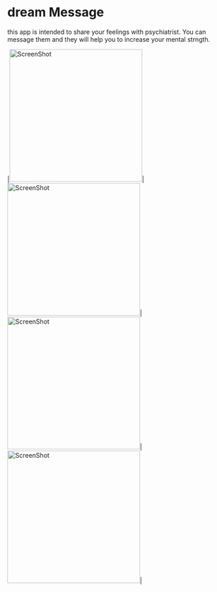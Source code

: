 # dream Message
this app is intended to share your feelings with psychiatrist. You can message them and they will help you to increase your mental strngth. 

|<img src="https://raw.github.com/rmushfiqur2/dreamMessage/master/screenshots/Screenshot_20190102-184813.png" width="300" alt="ScreenShot">|<img src="https://raw.github.com/rmushfiqur2/dreamMessage/master/screenshots/Screenshot_20190102-184853.png" width="300" alt="ScreenShot">|<img src="https://raw.github.com/rmushfiqur2/dreamMessage/master/screenshots/Screenshot_20190102-184903.png" width="300" alt="ScreenShot">|<img src="https://raw.github.com/rmushfiqur2/dreamMessage/master/screenshots/Screenshot_20190102-184911.png" width="300" alt="ScreenShot">|
